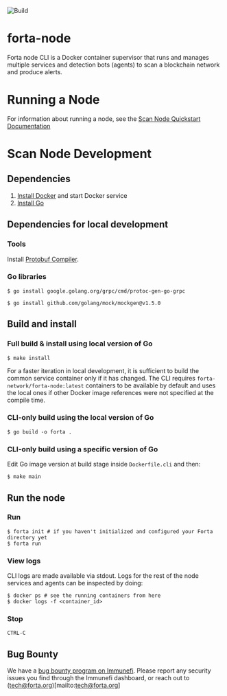 ![Build](https://github.com/forta-network/forta-node/actions/workflows/release-codedeploy-dev.yml/badge.svg)

# forta-node

Forta node CLI is a Docker container supervisor that runs and manages multiple services and detection bots (agents) to scan a blockchain network and produce alerts.

# Running a Node

For information about running a node, see the [Scan Node Quickstart Documentation](https://docs.forta.network/en/latest/scanner-quickstart/)

# Scan Node Development

## Dependencies

1. [Install Docker](https://docs.docker.com/get-docker/) and start Docker service
2. [Install Go](https://golang.org/doc/install)

## Dependencies for local development

### Tools

Install [Protobuf Compiler](https://grpc.io/docs/protoc-installation/).

### Go libraries

```shell
$ go install google.golang.org/grpc/cmd/protoc-gen-go-grpc 
```
```shell 
$ go install github.com/golang/mock/mockgen@v1.5.0
```

## Build and install

### Full build & install using local version of Go

```shell
$ make install
```

For a faster iteration in local development, it is sufficient to build the common service container only if it has changed. The CLI requires `forta-network/forta-node:latest` containers to be available by default and uses the local ones if other Docker image references were not specified at the compile time.

### CLI-only build using the local version of Go

```shell
$ go build -o forta .
```

### CLI-only build using a specific version of Go

Edit Go image version at build stage inside `Dockerfile.cli` and then:

```shell
$ make main
```

## Run the node

### Run

```shell
$ forta init # if you haven't initialized and configured your Forta directory yet
$ forta run
```

### View logs

CLI logs are made available via stdout. Logs for the rest of the node services and agents can be inspected by doing:

```shell
$ docker ps # see the running containers from here
$ docker logs -f <container_id>
```

### Stop

```
CTRL-C
```

## Bug Bounty

We have a [bug bounty program on Immunefi](https://immunefi.com/bounty/forta). Please report any security issues you find through the Immunefi dashboard, or reach out to (tech@forta.org)[mailto:tech@forta.org]
